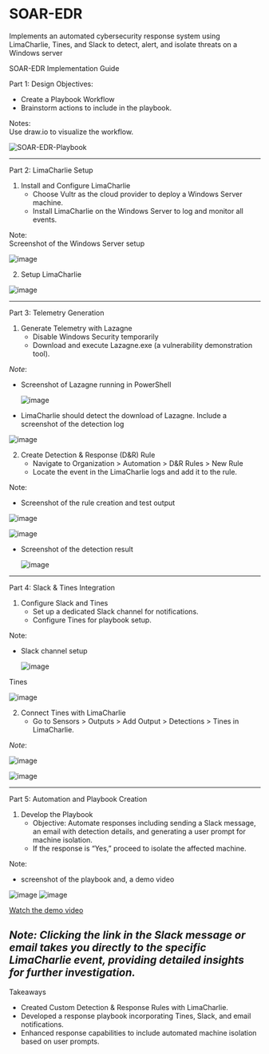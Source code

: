 # SOAR-EDR
Implements an automated cybersecurity response system using LimaCharlie, Tines, and Slack to detect, alert, and isolate threats on a Windows server

SOAR-EDR Implementation Guide

Part 1: Design
Objectives:
  - Create a Playbook Workflow
   - Brainstorm actions to include in the playbook.

Notes:  
   Use draw.io to visualize the workflow.

   ![SOAR-EDR-Playbook](https://github.com/user-attachments/assets/1d2d41b9-b99a-4038-b144-556e1a6d4fb9)


---

Part 2: LimaCharlie Setup

1. Install and Configure LimaCharlie
   - Choose Vultr as the cloud provider to deploy a Windows Server machine.
   - Install LimaCharlie on the Windows Server to log and monitor all events.

Note:  
   Screenshot of the Windows Server setup
   
 ![image](https://github.com/user-attachments/assets/f525a3fc-afa3-43ae-af5b-8992fb4364d6)


2. Setup LimaCharlie
   
 ![image](https://github.com/user-attachments/assets/61c2754d-5516-439a-8659-e98d48daa82f)

---

Part 3: Telemetry Generation

1. Generate Telemetry with Lazagne
   - Disable Windows Security temporarily
   - Download and execute Lazagne.exe (a vulnerability demonstration tool).

*Note*:  
   - Screenshot of Lazagne running in PowerShell

	 ![image](https://github.com/user-attachments/assets/3727b9be-fcc0-4719-9a87-af478251be55)

   - LimaCharlie should detect the download of Lazagne. Include a screenshot of the detection log

![image](https://github.com/user-attachments/assets/6424af0d-fc35-4955-b579-e330df97fda8)
	 

2. Create Detection & Response (D&R) Rule
   - Navigate to Organization > Automation > D&R Rules > New Rule
   - Locate the event in the LimaCharlie logs and add it to the rule.

Note:  
   - Screenshot of the rule creation and test output

  ![image](https://github.com/user-attachments/assets/d4351971-0d40-4b0e-afc1-8d0a83b9bacb)

   ![image](https://github.com/user-attachments/assets/de643a8c-9217-41a9-9c8e-85a81ec44555)

   - Screenshot of the detection result
   
     ![image](https://github.com/user-attachments/assets/40e53b9e-3daf-4a46-840a-1949811d0d8a)

---

Part 4: Slack & Tines Integration

1. Configure Slack and Tines
   - Set up a dedicated Slack channel for notifications.
   - Configure Tines for playbook setup.

Note:  
   - Slack channel setup

      ![image](https://github.com/user-attachments/assets/2f2077dd-95e0-4fee-ac20-9017fe92d978)

 
Tines

 ![image](https://github.com/user-attachments/assets/b0f1e3d5-4c89-4c09-b4bc-ed37fb5c7822)


2. Connect Tines with LimaCharlie
   - Go to Sensors > Outputs > Add Output > Detections > Tines in LimaCharlie.
   
*Note*:  

   ![image](https://github.com/user-attachments/assets/abd036b6-25ec-4af5-9eab-65abdca616f4)

![image](https://github.com/user-attachments/assets/864fce46-d3f8-49d1-9523-35a1ee37eb0f)

---

Part 5: Automation and Playbook Creation

1. Develop the Playbook
   - Objective: Automate responses including sending a Slack message, an email with detection details, and generating a user prompt for machine isolation.
   - If the response is “Yes,” proceed to isolate the affected machine.

Note:  
   - screenshot of the playbook and, a demo video

![image](https://github.com/user-attachments/assets/b0b3f0ed-e56b-41dd-a883-1f933272a0d2)
![image](https://github.com/user-attachments/assets/77f429cf-a6a2-4f25-ad08-7ec6feab94cf)

[Watch the demo video](https://youtu.be/qPmlcFBHhtY)


 
*Note: 
Clicking the link in the Slack message or email takes you directly to the specific LimaCharlie event, providing detailed insights for further investigation.*
---

Takeaways

- Created Custom Detection & Response Rules with LimaCharlie.
- Developed a response playbook incorporating Tines, Slack, and email notifications.
- Enhanced response capabilities to include automated machine isolation based on user prompts.
